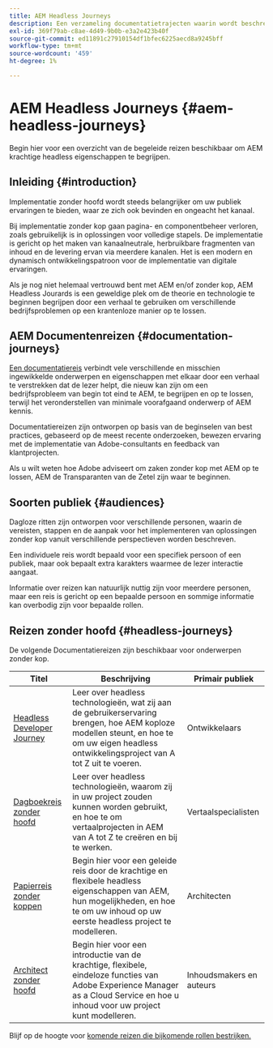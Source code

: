 ```yaml
---
title: AEM Headless Journeys
description: Een verzameling documentatietrajecten waarin wordt beschreven hoe u Adobe Experience Manager als een CMS zonder koptekst kunt gebruiken.
exl-id: 369f79ab-c8ae-4d49-9b0b-e3a2e423b40f
source-git-commit: ed11891c27910154df1bfec6225aecd8a9245bff
workflow-type: tm+mt
source-wordcount: '459'
ht-degree: 1%

---
```


# AEM Headless Journeys {#aem-headless-journeys}

Begin hier voor een overzicht van de begeleide reizen beschikbaar om AEM krachtige headless eigenschappen te begrijpen.

## Inleiding {#introduction}

Implementatie zonder hoofd wordt steeds belangrijker om uw publiek ervaringen te bieden, waar ze zich ook bevinden en ongeacht het kanaal.

Bij implementatie zonder kop gaan pagina- en componentbeheer verloren, zoals gebruikelijk is in oplossingen voor volledige stapels. De implementatie is gericht op het maken van kanaalneutrale, herbruikbare fragmenten van inhoud en de levering ervan via meerdere kanalen. Het is een modern en dynamisch ontwikkelingspatroon voor de implementatie van digitale ervaringen.

Als je nog niet helemaal vertrouwd bent met AEM en/of zonder kop, AEM Headless Jourards is een geweldige plek om de theorie en technologie te beginnen begrijpen door een verhaal te gebruiken om verschillende bedrijfsproblemen op een krantenloze manier op te lossen.

## AEM Documentenreizen {#documentation-journeys}

[Een documentatiereis](/help/journey-documentation/home.md) verbindt vele verschillende en misschien ingewikkelde onderwerpen en eigenschappen met elkaar door een verhaal te verstrekken dat de lezer helpt, die nieuw kan zijn om een bedrijfsprobleem van begin tot eind te AEM, te begrijpen en op te lossen, terwijl het veronderstellen van minimale voorafgaand onderwerp of AEM kennis.

Documentatiereizen zijn ontworpen op basis van de beginselen van best practices, gebaseerd op de meest recente onderzoeken, bewezen ervaring met de implementatie van Adobe-consultants en feedback van klantprojecten.

Als u wilt weten hoe Adobe adviseert om zaken zonder kop met AEM op te lossen, AEM de Transparanten van de Zetel zijn waar te beginnen.

## Soorten publiek {#audiences}

Dagloze ritten zijn ontworpen voor verschillende personen, waarin de vereisten, stappen en de aanpak voor het implementeren van oplossingen zonder kop vanuit verschillende perspectieven worden beschreven.

Een individuele reis wordt bepaald voor een specifiek persoon of een publiek, maar ook bepaalt extra karakters waarmee de lezer interactie aangaat.

Informatie over reizen kan natuurlijk nuttig zijn voor meerdere personen, maar een reis is gericht op een bepaalde persoon en sommige informatie kan overbodig zijn voor bepaalde rollen.

## Reizen zonder hoofd {#headless-journeys}

De volgende Documentatiereizen zijn beschikbaar voor onderwerpen zonder kop.

| Titel | Beschrijving | Primair publiek |
|---|---|---|
| [Headless Developer Journey](/help/journey-headless/developer/overview.md) | Leer over headless technologieën, wat zij aan de gebruikerservaring brengen, hoe AEM koploze modellen steunt, en hoe te om uw eigen headless ontwikkelingsproject van A tot Z uit te voeren. | Ontwikkelaars |
| [Dagboekreis zonder hoofd](/help/journey-headless/translation/overview.md) | Leer over headless technologieën, waarom zij in uw project zouden kunnen worden gebruikt, en hoe te om vertaalprojecten in AEM van A tot Z te creëren en bij te werken. | Vertaalspecialisten |
| [Papierreis zonder koppen](/help/journey-headless/author/overview.md) | Begin hier voor een geleide reis door de krachtige en flexibele headless eigenschappen van AEM, hun mogelijkheden, en hoe te om uw inhoud op uw eerste headless project te modelleren. | Architecten |
| [Architect zonder hoofd](/help/journey-headless/architect/overview.md) | Begin hier voor een introductie van de krachtige, flexibele, eindeloze functies van Adobe Experience Manager as a Cloud Service en hoe u inhoud voor uw project kunt modelleren. | Inhoudsmakers en auteurs |

Blijf op de hoogte voor [komende reizen die bijkomende rollen bestrijken.](/help/journey-documentation/home.md#journeys)
